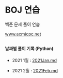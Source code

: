 # BOJ 연습


백준 문제 풀이 연습

www.acmicpc.net

##
#### 날짜별 풀이 기록 (Python)
- 2021 1월 : [2021Jan.md](https://github.com/blueLibertas/BOJ/blob/main/2021Jan.md)
  
- 2021 2월 : [2021Feb.md](https://github.com/blueLibertas/BOJ/blob/main/2021Feb.md)